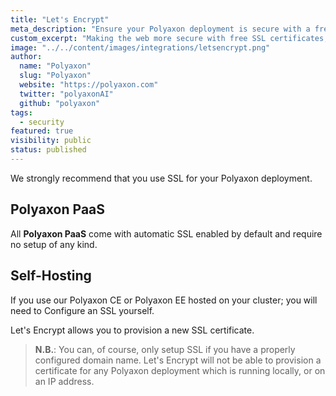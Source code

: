 ```yaml
---
title: "Let's Encrypt"
meta_description: "Ensure your Polyaxon deployment is secure with a free SSL certificate via a full integration with Let's Encrypt."
custom_excerpt: "Making the web more secure with free SSL certificates, Let's Encrypt is a great way to make your Polyaxon deployment run on HTTPS"
image: "../../content/images/integrations/letsencrypt.png"
author:
  name: "Polyaxon"
  slug: "Polyaxon"
  website: "https://polyaxon.com"
  twitter: "polyaxonAI"
  github: "polyaxon"
tags: 
  - security
featured: true
visibility: public
status: published
---
```


We strongly recommend that you use SSL for your Polyaxon deployment.


## Polyaxon PaaS

All **Polyaxon PaaS** come with automatic SSL enabled by default and require no setup of any kind.


## Self-Hosting

If you use our Polyaxon CE or Polyaxon EE hosted on your cluster; you will need to Configure an SSL yourself.

Let's Encrypt allows you to provision a new SSL certificate.

>**N.B.**: You can, of course, only setup SSL if you have a properly configured domain name. Let's Encrypt will not be able to provision a certificate for any Polyaxon deployment which is running locally, or on an IP address.
